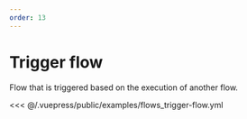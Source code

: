 ```yaml
---
order: 13
---
```


# Trigger flow

Flow that is triggered based on the execution of another flow.

<<< @/.vuepress/public/examples/flows_trigger-flow.yml